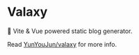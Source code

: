 # Valaxy

📄 Vite & Vue powered static blog generator.

Read [YunYouJun/valaxy](https://github.com/YunYouJun/valaxy) for more info.
